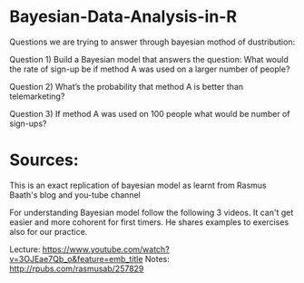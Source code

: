 # Bayesian-Data-Analysis-in-R

Questions we are trying to answer through bayesian mothod of dustribution:

Question 1) Build a Bayesian model that answers the question: What would the rate of sign-up be if method A was used on a larger number of people?

Question 2) What’s the probability that method A is better than telemarketing?

Question 3) If method A was used on 100 people what would be number of sign-ups?


# Sources:
This is an exact replication of bayesian model as learnt from Rasmus Baath's blog and you-tube channel

For understanding Bayesian model follow the following 3 videos. It can't get easier and more cohorent for first timers. He shares examples to exercises also for our practice.

Lecture: https://www.youtube.com/watch?v=3OJEae7Qb_o&feature=emb_title
Notes: http://rpubs.com/rasmusab/257829
